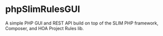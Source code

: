 # phpSlimRulesGUI
A simple PHP GUI and REST API build on top of the SLIM PHP framework, Composer, and HOA Project Rules lib.
